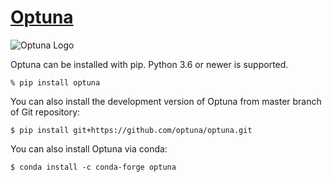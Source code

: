 # [Optuna](https://optuna.org/)


![Optuna Logo](https://optuna.readthedocs.io/en/stable/_static/optuna-logo.png)


Optuna can be installed with pip. Python 3.6 or newer is supported.

```% pip install optuna```

You can also install the development version of Optuna from master branch of Git repository:

```$ pip install git+https://github.com/optuna/optuna.git```

You can also install Optuna via conda:

```$ conda install -c conda-forge optuna```